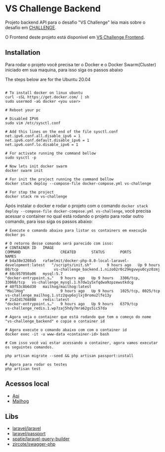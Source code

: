 # VS Challenge Backend

Projeto backend API para o desafio "VS Challenge" leia mais sobre o desafio em [CHALLENGE](./CHALLENGE.md).

O Frontend deste projeto está disponivel em [VS Challenge Frontend](https://github.com/rmeira/vs-challenge-frontend).

## Installation

Para rodar o projeto você precisa ter o Docker e o Docker Swarm(Cluster) iniciado em sua maquina, para isso siga os passos abaixo

The steps below are for the Ubuntu 20.04
```shell

# To install docker on linux ubuntu
curl -sSL https://get.docker.com/ | sh
sudo usermod -aG docker <you user>

# Reboot your pc

# Disabled IPV6
sudo vim /etc/sysctl.conf

# Add this lines on the end of the file sysctl.conf
net.ipv6.conf.all.disable_ipv6 = 1
net.ipv6.conf.default.disable_ipv6 = 1
net.ipv6.conf.lo.disable_ipv6 = 1

# For activate running the command bellow
sudo sysctl -p

# Now lets init docker swarm
docker swarm init

# For init the project running the command bellow
docker stack deploy --compose-file docker-compose.yml vs-challenge

# For stop the project
docker stack rm vs-challenge

```

Após instalar o docker e rodar o projeto com o comando `docker stack deploy --compose-file docker-compose.yml vs-challenge`, você precisa acessar o container no qual está rodando o projeto para rodar outro comando, para isso siga os passos abaixo:

```shell
# Execute o comando abaixo para listar os containers em execução
docker ps

# O retorno desse comando será parecido com isso:
# CONTAINER ID   IMAGE                                                       COMMAND                  CREATED       STATUS       PORTS                 NAMES
# b4a38e3208a5   rafaelmit/docker-php-8.0-local-laravel-development:latest   "/scripts/init.sh"       9 hours ago   Up 9 hours   80/tcp                vs-challenge_backend.1.nizo02r0c29kgvwyu0cyz0zmj
# 68c957050a06   mysql:5.7                                                   "docker-entrypoint.s…"   9 hours ago   Up 9 hours   3306/tcp, 33060/tcp   vs-challenge_mysql.1.h7dw1y5xfqdwa9zpzewutkdcg
# 40f53c8b6d30   mailhog/mailhog:latest                                      "MailHog"                9 hours ago   Up 9 hours   1025/tcp, 8025/tcp    vs-challenge_mailhog.1.stz2qvp6ojlxj0romu2lfe13y
# 21d2d1768808   redis:latest                                                "docker-entrypoint.s…"   9 hours ago   Up 9 hours   6379/tcp              vs-challenge_redis.1.wp7zaj5hdy7mra62gs5ic57da

# Agora veja o container que está rodando que tem o começo do nome "vs-challenge_backend" e copie o container id

# Agora execute o comando abaixo com com o container id
docker exec -it -u www-data <container-id> bash

# Com isso você vai estar acessando o container, agora vamos executar os seguintes comandos.

php artisan migrate --seed && php artisan passport:install

# Agora para rodar os testes
php artisan test
```

## Acessos local

-   [Api](localhost)
-   [Mailhog](localhost:8025)

## Libs

-   [laravel/laravel](https://laravel.com/)
-   [laravel/passport](https://github.com/laravel/passport)
-   [spatie/laravel-query-builder](https://github.com/spatie/laravel-query-builder)
-   [zircote/swagger-php](https://github.com/zircote/swagger-php)



